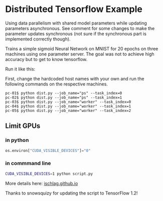 # Distributed Tensorflow Example 

Using data parallelism with shared model parameters while updating parameters asynchronous. See comment for some changes to make the parameter updates synchronous (not sure if the synchronous part is implemented correctly though).

Trains a simple sigmoid Neural Network on MNIST for 20 epochs on three machines using one parameter server. The goal was not to achieve high accuracy but to get to know tensorflow.

Run it like this: 

First, change the hardcoded host names with your own and run the following commands on the respective machines.

```
pc-01$ python dist.py --job_name="ps" --task_index=0 
pc-02$ python dist.py --job_name="ps" --task_index=1
pc-03$ python dist.py --job_name="worker" --task_index=0 
pc-04$ python dist.py --job_name="worker" --task_index=1 
pc-05$ python dist.py --job_name="worker" --task_index=2
```

## Limit GPUs
### in python
```python
os.environ["CUDA_VISIBLE_DEVICES"]="0"
```
### in commmand line
```bash
CUDA_VISIBLE_DEVICES=1 python script.py
```

More details here: [ischlag.github.io](http://ischlag.github.io/)

Thanks to snowsquizy for updating the script to TensorFlow 1.2!
